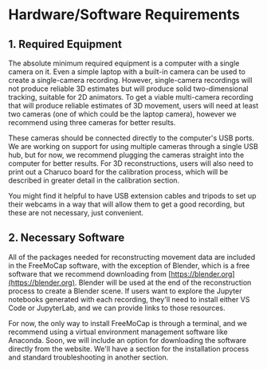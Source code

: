 # Hardware/Software Requirements

## 1. Required Equipment

The absolute minimum required equipment is a computer with a single camera on it. Even a simple laptop with a built-in camera can be used to create a single-camera recording. However, single-camera recordings will not produce reliable 3D estimates but will produce solid two-dimensional tracking, suitable for 2D animators. To get a viable multi-camera recording that will produce reliable estimates of 3D movement, users will need at least two cameras (one of which could be the laptop camera), however we recommend using three cameras for better results.

These cameras should be connected directly to the computer's USB ports. We are working on support for using multiple cameras through a single USB hub, but for now, we recommend plugging the cameras straight into the computer for better results. For 3D reconstructions, users will also need to print out a Charuco board for the calibration process, which will be described in greater detail in the calibration section.

You might find it helpful to have USB extension cables and tripods to set up their webcams in a way that will allow them to get a good recording, but these are not necessary, just convenient.

## 2. Necessary Software

All of the packages needed for reconstructing movement data are included in the FreeMoCap software, with the exception of Blender, which is a free software that we recommend downloading from [https://blender.org](https://blender.org). Blender will be used at the end of the reconstruction process to create a Blender scene. If users want to explore the Jupyter notebooks generated with each recording, they'll need to install either VS Code or JupyterLab, and we can provide links to those resources.

For now, the only way to install FreeMoCap is through a terminal, and we recommend using a virtual environment management software like Anaconda. Soon, we will include an option for downloading the software directly from the website. We'll have a section for the installation process and standard troubleshooting in another section.

